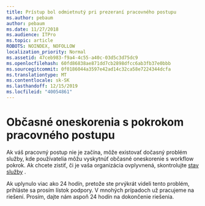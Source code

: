 ```yaml
---
title: Prístup bol odmietnutý pri prezeraní pracovného postupu
ms.author: pebaum
author: pebaum
ms.date: 11/27/2018
ms.audience: ITPro
ms.topic: article
ROBOTS: NOINDEX, NOFOLLOW
localization_priority: Normal
ms.assetid: 47ceb983-f9a4-4c55-a40c-03d5c3d75dc9
ms.openlocfilehash: 60fd86838ae871dd7cb2898dfcc6ab3fb37e0bbb
ms.sourcegitcommit: 0f0186044a3597e42ad14c32ca58e7224344dcfa
ms.translationtype: MT
ms.contentlocale: sk-SK
ms.lasthandoff: 12/15/2019
ms.locfileid: "40054861"
---
```

# <a name="intermittent-delays-with-workflow-progress"></a>Občasné oneskorenia s pokrokom pracovného postupu

Ak váš pracovný postup nie je začína, môže existovať dočasný problém služby, kde používatelia môžu vyskytnúť občasné oneskorenie s workflow pokrok. Ak chcete zistiť, či je vaša organizácia ovplyvnená, skontrolujte [stav služby](https://admin.microsoft.com/AdminPortal/Home#/servicehealth) . 

Ak uplynulo viac ako 24 hodín, pretože ste prvýkrát videli tento problém, prihláste sa prosím lístok podpory. V mnohých prípadoch už pracujeme na riešení. Prosím, dajte nám aspoň 24 hodín na dokončenie riešenia.


  

